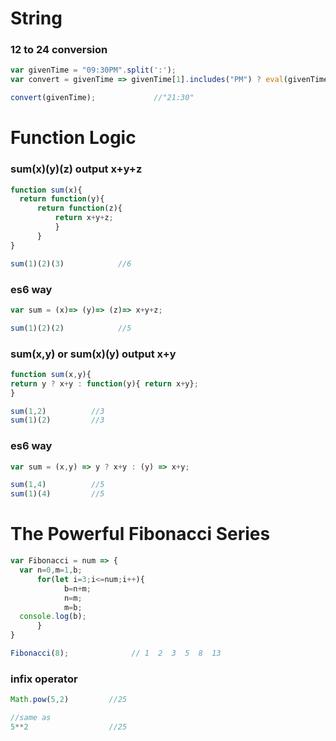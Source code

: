 
# String 

### 12 to 24 conversion
```javascript
var givenTime = "09:30PM".split(':');
var convert = givenTime => givenTime[1].includes("PM") ? eval(givenTime[0]+"+12")+":"+givenTime[1].slice(0, -2) : givenTime[0]+":"+givenTime[1];

convert(givenTime);             //"21:30"
```


# Function Logic

### sum(x)(y)(z)  output x+y+z
```javascript
function sum(x){
  return function(y){
      return function(z){
          return x+y+z;
          }
      }
}

sum(1)(2)(3)            //6 
```
### es6 way
```javascript
var sum = (x)=> (y)=> (z)=> x+y+z;

sum(1)(2)(2)            //5
```

### sum(x,y) or  sum(x)(y)  output x+y

```javascript
function sum(x,y){
return y ? x+y : function(y){ return x+y};
}

sum(1,2)          //3
sum(1)(2)         //3
```

### es6 way

```javascript
var sum = (x,y) => y ? x+y : (y) => x+y;

sum(1,4)          //5
sum(1)(4)         //5
```
# The Powerful Fibonacci Series

```javascript
var Fibonacci = num => {
  var n=0,m=1,b;
      for(let i=3;i<=num;i++){
            b=n+m;
            n=m;
            m=b;
  console.log(b);
      }
}

Fibonacci(8);              // 1  2  3  5  8  13
```

### infix operator
```javascript
Math.pow(5,2)         //25

//same as
5**2                  //25
```
